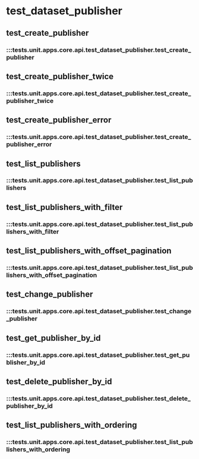 # test_dataset_publisher

## test_create_publisher

### :::tests.unit.apps.core.api.test_dataset_publisher.test_create_publisher

## test_create_publisher_twice

### :::tests.unit.apps.core.api.test_dataset_publisher.test_create_publisher_twice

## test_create_publisher_error

### :::tests.unit.apps.core.api.test_dataset_publisher.test_create_publisher_error

## test_list_publishers

### :::tests.unit.apps.core.api.test_dataset_publisher.test_list_publishers

## test_list_publishers_with_filter

### :::tests.unit.apps.core.api.test_dataset_publisher.test_list_publishers_with_filter

## test_list_publishers_with_offset_pagination

### :::tests.unit.apps.core.api.test_dataset_publisher.test_list_publishers_with_offset_pagination

## test_change_publisher

### :::tests.unit.apps.core.api.test_dataset_publisher.test_change_publisher

## test_get_publisher_by_id

### :::tests.unit.apps.core.api.test_dataset_publisher.test_get_publisher_by_id

## test_delete_publisher_by_id

### :::tests.unit.apps.core.api.test_dataset_publisher.test_delete_publisher_by_id

## test_list_publishers_with_ordering

### :::tests.unit.apps.core.api.test_dataset_publisher.test_list_publishers_with_ordering

